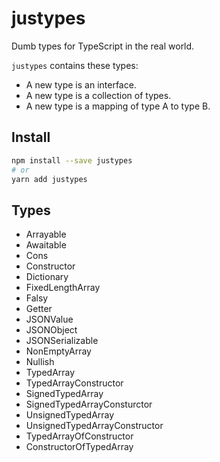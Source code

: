 # justypes
Dumb types for TypeScript in the real world.

`justypes` contains these types:
- A new type is an interface.
- A new type is a collection of types.
- A new type is a mapping of type A to type B.

## Install
```sh
npm install --save justypes
# or
yarn add justypes
```

## Types
- Arrayable
- Awaitable
- Cons
- Constructor
- Dictionary
- FixedLengthArray
- Falsy
- Getter
- JSONValue
- JSONObject
- JSONSerializable
- NonEmptyArray
- Nullish
- TypedArray
- TypedArrayConstructor
- SignedTypedArray
- SignedTypedArrayConsturctor
- UnsignedTypedArray
- UnsignedTypedArrayConstructor
- TypedArrayOfConstructor
- ConstructorOfTypedArray

